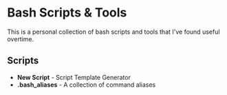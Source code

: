 # Bash Scripts & Tools

This is a personal collection of bash scripts and tools that I've found useful overtime.

## Scripts
- **New Script** - Script Template Generator
- **.bash_aliases** - A collection of command aliases
